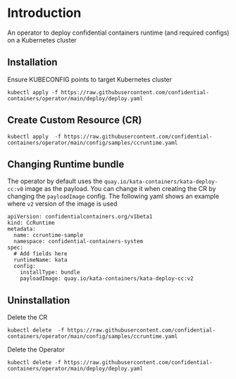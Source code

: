 # Introduction
An operator to deploy confidential containers runtime (and required configs) on a Kubernetes cluster

## Installation

Ensure KUBECONFIG points to target Kubernetes cluster
```
kubectl apply -f https://raw.githubusercontent.com/confidential-containers/operator/main/deploy/deploy.yaml
```

## Create Custom Resource (CR)
```
kubectl apply  -f https://raw.githubusercontent.com/confidential-containers/operator/main/config/samples/ccruntime.yaml
```

## Changing Runtime bundle

The operator by default uses the `quay.io/kata-containers/kata-deploy-cc:v0` image
as the payload.
You can change it when creating the CR by changing the `payloadImage` config.
The following yaml shows an example where `v2` version of the image is used
```
apiVersion: confidentialcontainers.org/v1beta1
kind: CcRuntime
metadata:
  name: ccruntime-sample
  namespace: confidential-containers-system
spec:
  # Add fields here
  runtimeName: kata
  config:
    installType: bundle
    payloadImage: quay.io/kata-containers/kata-deploy-cc:v2
```

## Uninstallation

Delete the CR
```
kubectl delete  -f https://raw.githubusercontent.com/confidential-containers/operator/main/config/samples/ccruntime.yaml
```

Delete the Operator
```
kubectl delete -f https://raw.githubusercontent.com/confidential-containers/operator/main/deploy/deploy.yaml
```
